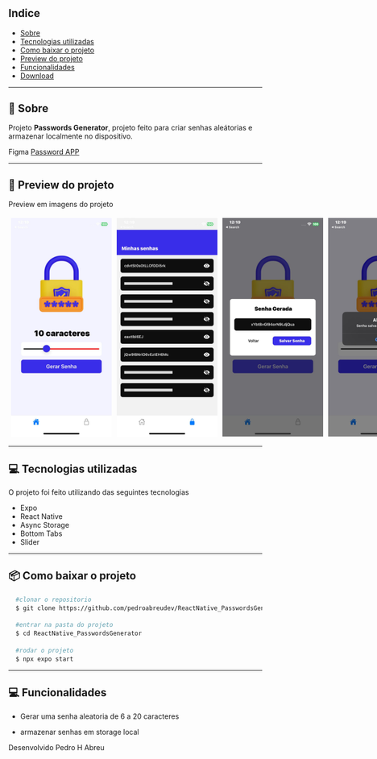 <h1 align="center">
<!--   <img alt="Logo" src="https://i.imgur.com/mdRn8Hr.png" width="100%"> -->
</h1>

## Indice

- [Sobre](#-sobre)
- [Tecnologias utilizadas](#-tecnologias-utilizadas)
- [Como baixar o projeto](#-como-baixar-o-projeto)
- [Preview do projeto](#-preview-do-projeto)
- [Funcionalidades](#-Funcionalidades)
- [Download](#-Download)

---

## 🤔 Sobre

Projeto **Passwords Generator**, projeto feito para criar senhas aleátorias e armazenar localmente no dispositivo.

Figma [Password APP](https://www.figma.com/file/AMKAH3vBXoID8wgLNmqfKe/Password-App?type=design&node-id=1-30&mode=design&t=vI3loITppefwwdre-0)

---

## 📱 Preview do projeto
Preview em imagens do projeto

<div style="display: flex; width: 100%">
  <img style="margin: 5px" alt="home" src="https://raw.githubusercontent.com/pedroabreudev/ReactNative_PasswordsGenerator/master/files/Home.jpeg" width="200">
  <img style="margin: 5px" alt="passwords" src="https://raw.githubusercontent.com/pedroabreudev/ReactNative_PasswordsGenerator/master/files/Passwords.jpeg" width="200">
  <img style="margin: 5px" alt="passwordgenerator" src="https://raw.githubusercontent.com/pedroabreudev/ReactNative_PasswordsGenerator/master/files/PasswordGenerator.jpeg" width="200">
  <img style="margin: 5px" alt="passwordsave" src="https://raw.githubusercontent.com/pedroabreudev/ReactNative_PasswordsGenerator/master/files/PasswordSave.jpeg" width="200">
</div>

---

## 💻 Tecnologias utilizadas

O projeto foi feito utilizando das seguintes tecnologias

- Expo
- React Native
- Async Storage
- Bottom Tabs
- Slider

---

## 📦 Como baixar o projeto

```bash
  #clonar o repositorio
  $ git clone https://github.com/pedroabreudev/ReactNative_PasswordsGenerator.git

  #entrar na pasta do projeto
  $ cd ReactNative_PasswordsGenerator

  #rodar o projeto
  $ npx expo start


```

---

## 💻 Funcionalidades

- Gerar uma senha aleatoria de 6 a 20 caracteres

- armazenar senhas em storage local

Desenvolvido Pedro H Abreu
